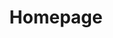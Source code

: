 ---
title: Homepage
sections: 
  - title: block-2
    _type: "module"
    colorTheme: "red"
    image: "/assets/img"
    bodyMarkup: |
      example <br/> markup
    buttons:
      - title: home
        url: "/"
      - title: about
        url: "/about"
  - title: block 2 
    _type: "module"
    colorTheme: "blue"
    image: ""
    bodyMarkup: |
      example <br/> markup 
---